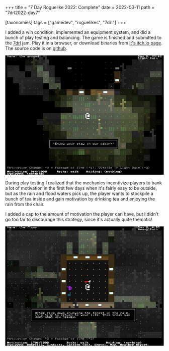+++
title = "7 Day Roguelike 2022: Complete"
date = 2022-03-11
path = "7drl2022-day7"

[taxonomies]
tags = ["gamedev", "roguelikes", "7drl"]
+++

I added a win condition, implemented an equipment system, and did a bunch of play testing and balancing.
The game is finished and submitted to the [7drl](https://itch.io/jam/7drl-challenge-2022) jam.
Play it in a browser, or download binaries from [it's itch.io page](https://gridbugs.itch.io/rain-forest).
The source code is on [github](https://github.com/gridbugs/rainforest).

![2.png](2.png)

<!-- more -->

During play testing I realized that the mechanics incentivize players to bank a lot of motivation in the
first few days when it's fairly easy to be outside, but as the rain and flood waters pick up, the player
wants to stockpile a bunch of tea inside and gain motivation by drinking tea and enjoying the rain from
the chair.

I added a cap to the amount of motivation the player can have, but I didn't go too far to discourage
this strategy, since it's actually quite thematic!

![1.png](1.png)

